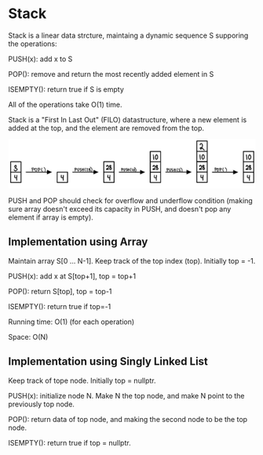 # Stack

Stack is a linear data strcture, maintaing a dynamic sequence S supporing the operations:

PUSH(x): add x to S

POP(): remove and return the most recently added element in S

ISEMPTY(): return true if S is empty

All of the operations take O(1) time.

Stack is a "First In Last Out" (FILO) datastructure, where a new element is added at the top, and the element are removed from the top.

![stack illustration](illustrations_stack/illustration.jpg)

PUSH and POP should check for overflow and underflow condition (making sure array doesn't exceed its capacity in PUSH, and doesn't pop any element if array is empty).


## Implementation using Array

Maintain array S[0 ... N-1]. Keep track of the top index (top). Initially top = -1.

PUSH(x): add x at S[top+1], top = top+1

POP(): return S[top], top = top-1

ISEMPTY(): return true if top=-1

Running time: O(1) (for each operation)

Space: O(N)


## Implementation using Singly Linked List

Keep track of tope node. Initially top = nullptr.

PUSH(x): initialize node N. Make N the top node, and make N point to the previously top node.

POP(): return data of top node, and making the second node to be the top node.

ISEMPTY(): return true if top = nullptr.

